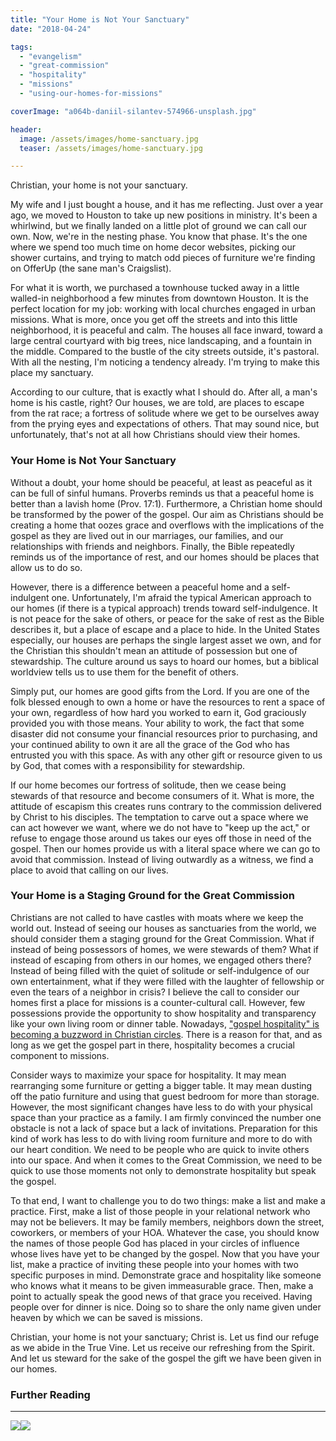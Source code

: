 ```yaml
---
title: "Your Home is Not Your Sanctuary"
date: "2018-04-24"

tags: 
  - "evangelism"
  - "great-commission"
  - "hospitality"
  - "missions"
  - "using-our-homes-for-missions"

coverImage: "a064b-daniil-silantev-574966-unsplash.jpg"

header:
  image: /assets/images/home-sanctuary.jpg
  teaser: /assets/images/home-sanctuary.jpg

---
```


Christian, your home is not your sanctuary.

My wife and I just bought a house, and it has me reflecting. Just over a year ago, we moved to Houston to take up new positions in ministry. It's been a whirlwind, but we finally landed on a little plot of ground we can call our own. Now, we're in the nesting phase. You know that phase. It's the one where we spend too much time on home decor websites, picking our shower curtains, and trying to match odd pieces of furniture we're finding on OfferUp (the sane man's Craigslist).

For what it is worth, we purchased a townhouse tucked away in a little walled-in neighborhood a few minutes from downtown Houston. It is the perfect location for my job: working with local churches engaged in urban missions. What is more, once you get off the streets and into this little neighborhood, it is peaceful and calm. The houses all face inward, toward a large central courtyard with big trees, nice landscaping, and a fountain in the middle. Compared to the bustle of the city streets outside, it's pastoral. With all the nesting, I'm noticing a tendency already. I'm trying to make this place my sanctuary.

According to our culture, that is exactly what I should do. After all, a man's home is his castle, right? Our houses, we are told, are places to escape from the rat race; a fortress of solitude where we get to be ourselves away from the prying eyes and expectations of others. That may sound nice, but unfortunately, that's not at all how Christians should view their homes.

### Your Home is Not Your Sanctuary

Without a doubt, your home should be peaceful, at least as peaceful as it can be full of sinful humans. Proverbs reminds us that a peaceful home is better than a lavish home (Prov. 17:1). Furthermore, a Christian home should be transformed by the power of the gospel. Our aim as Christians should be creating a home that oozes grace and overflows with the implications of the gospel as they are lived out in our marriages, our families, and our relationships with friends and neighbors. Finally, the Bible repeatedly reminds us of the importance of rest, and our homes should be places that allow us to do so.

However, there is a difference between a peaceful home and a self-indulgent one. Unfortunately, I'm afraid the typical American approach to our homes (if there is a typical approach) trends toward self-indulgence. It is not peace for the sake of others, or peace for the sake of rest as the Bible describes it, but a place of escape and a place to hide. In the United States especially, our houses are perhaps the single largest asset we own, and for the Christian this shouldn't mean an attitude of possession but one of stewardship. The culture around us says to hoard our homes, but a biblical worldview tells us to use them for the benefit of others.

Simply put, our homes are good gifts from the Lord. If you are one of the folk blessed enough to own a home or have the resources to rent a space of your own, regardless of how hard you worked to earn it, God graciously provided you with those means. Your ability to work, the fact that some disaster did not consume your financial resources prior to purchasing, and your continued ability to own it are all the grace of the God who has entrusted you with this space. As with any other gift or resource given to us by God, that comes with a responsibility for stewardship.

If our home becomes our fortress of solitude, then we cease being stewards of that resource and become consumers of it. What is more, the attitude of escapism this creates runs contrary to the commission delivered by Christ to his disciples. The temptation to carve out a space where we can act however we want, where we do not have to "keep up the act," or refuse to engage those around us takes our eyes off those in need of the gospel. Then our homes provide us with a literal space where we can go to avoid that commission. Instead of living outwardly as a witness, we find a place to avoid that calling on our lives.

### Your Home is a Staging Ground for the Great Commission

Christians are not called to have castles with moats where we keep the world out. Instead of seeing our houses as sanctuaries from the world, we should consider them a staging ground for the Great Commission. What if instead of being possessors of homes, we were stewards of them? What if instead of escaping from others in our homes, we engaged others there? Instead of being filled with the quiet of solitude or self-indulgence of our own entertainment, what if they were filled with the laughter of fellowship or even the tears of a neighbor in crisis? I believe the call to consider our homes first a place for missions is a counter-cultural call. However, few possessions provide the opportunity to show hospitality and transparency like your own living room or dinner table. Nowadays, ["gospel hospitality" is becoming a buzzword in Christian circles](http://blog.keelancook.com/2015/11/gospel-hospitality-the-sanctifying-effect-of-dinner-guests.html). There is a reason for that, and as long as we get the gospel part in there, hospitality becomes a crucial component to missions.

Consider ways to maximize your space for hospitality. It may mean rearranging some furniture or getting a bigger table. It may mean dusting off the patio furniture and using that guest bedroom for more than storage. However, the most significant changes have less to do with your physical space than your practice as a family. I am firmly convinced the number one obstacle is not a lack of space but a lack of invitations. Preparation for this kind of work has less to do with living room furniture and more to do with our heart condition. We need to be people who are quick to invite others into our space. And when it comes to the Great Commission, we need to be quick to use those moments not only to demonstrate hospitality but speak the gospel.

To that end, I want to challenge you to do two things: make a list and make a practice. First, make a list of those people in your relational network who may not be believers. It may be family members, neighbors down the street, coworkers, or members of your HOA. Whatever the case, you should know the names of those people God has placed in your circles of influence whose lives have yet to be changed by the gospel. Now that you have your list, make a practice of inviting these people into your homes with two specific purposes in mind. Demonstrate grace and hospitality like someone who knows what it means to be given immeasurable grace. Then, make a point to actually speak the good news of that grace you received. Having people over for dinner is nice. Doing so to share the only name given under heaven by which we can be saved is missions.

Christian, your home is not your sanctuary; Christ is. Let us find our refuge as we abide in the True Vine. Let us receive our refreshing from the Spirit. And let us steward for the sake of the gospel the gift we have been given in our homes.

### Further Reading

* * *

[![](//ws-na.amazon-adsystem.com/widgets/q?_encoding=UTF8&ASIN=B079YB3GF8&Format=_SL250_&ID=AsinImage&MarketPlace=US&ServiceVersion=20070822&WS=1&tag=keelancook-20&language=en_US)](https://www.amazon.com/Gospel-Comes-House-Key-Post-Christian-ebook/dp/B079YB3GF8/ref=as_li_ss_il?crid=1Z58U4C89DV1Z&keywords=gospel+comes+with+a+housekey+paperback&qid=1585353139&s=digital-text&sprefix=gospel+comes+with+a+house,digital-text,188&sr=1-2&linkCode=li3&tag=keelancook-20&linkId=1fe2f9c97481fdd16a1b2d6bf6a115b8&language=en_US)![](https://ir-na.amazon-adsystem.com/e/ir?t=keelancook-20&language=en_US&l=li3&o=1&a=B079YB3GF8)
